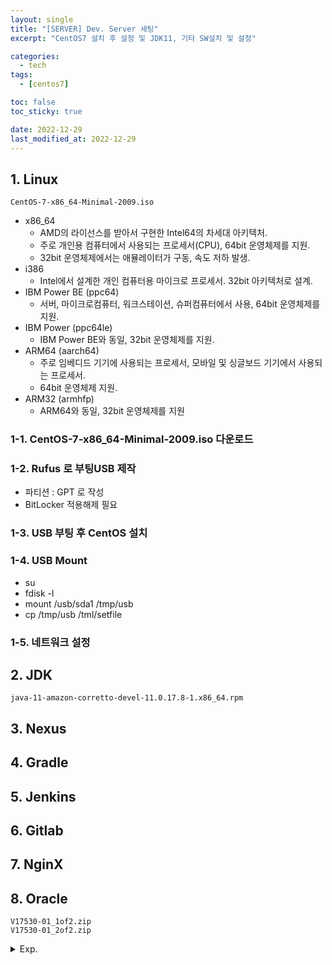 ```yaml
---
layout: single
title: "[SERVER] Dev. Server 세팅"
excerpt: "CentOS7 설치 후 설정 및 JDK11, 기타 SW설치 및 설정"

categories:
  - tech
tags:
  - [centos7]

toc: false
toc_sticky: true

date: 2022-12-29
last_modified_at: 2022-12-29
---
```

## 1. Linux
    CentOS-7-x86_64-Minimal-2009.iso

- x86_64 
  - AMD의 라이선스를 받아서 구현한 Intel64의 차세대 아키텍처. 
  - 주로 개인용 컴퓨터에서 사용되는 프로세서(CPU), 64bit 운영체제를 지원. 
  - 32bit 운영체제에서는 애뮬레이터가 구동, 속도 저하 발생.
- i386
  - Intel에서 설계한 개인 컴퓨터용 마이크로 프로세서. 32bit 아키텍처로 설계.
- IBM Power BE (ppc64)
  - 서버, 마이크로컴퓨터, 워크스테이션, 슈퍼컴퓨터에서 사용, 64bit 운영체제를 지원.
- IBM Power (ppc64le)	
  - IBM Power BE와 동일, 32bit 운영체제를 지원.
- ARM64 (aarch64)
  - 주로 임베디드 기기에 사용되는 프로세서, 모바일 및 싱글보드 기기에서 사용되는 프로세서. 
  - 64bit 운영체제 지원.
- ARM32 (armhfp)
  - ARM64와 동일, 32bit 운영체제를 지원

### 1-1. CentOS-7-x86_64-Minimal-2009.iso 다운로드
### 1-2. Rufus 로 부팅USB 제작
  - 파티션 : GPT 로 작성
  - BitLocker 적용해제 필요
### 1-3. USB 부팅 후 CentOS 설치
### 1-4. USB Mount
  - su
  - fdisk -l
  - mount /usb/sda1 /tmp/usb
  - cp /tmp/usb /tml/setfile
### 1-5. 네트워크 설정





## 2. JDK
    java-11-amazon-corretto-devel-11.0.17.8-1.x86_64.rpm

## 3. Nexus
## 4. Gradle
## 5. Jenkins
## 6. Gitlab
## 7. NginX
## 8. Oracle
    V17530-01_1of2.zip
    V17530-01_2of2.zip


<details>
  <summary>Exp.</summary>  
  <pre>

### 참조

  </pre>
</details>